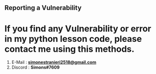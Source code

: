 ## Reporting a Vulnerability

# If you find any Vulnerability or error in my python lesson code, please contact me using this methods.

1) E-Mail : **simonestranieri2518@gmail.com**
2) Discord : **Simons#7609**

